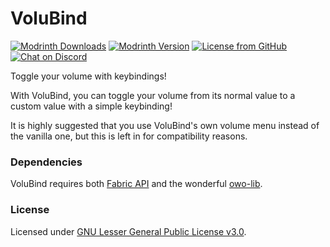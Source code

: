# VoluBind

[![Modrinth Downloads](https://img.shields.io/modrinth/dt/volubind?logo=modrinth&label=Downloads&labelColor=15151e&color=00af5c&style=flat-square)](https://modrinth.com/mod/volubind)
[![Modrinth Version](https://img.shields.io/modrinth/v/volubind?label=Version&labelColor=15151e&color=007daf&style=flat-square)](https://modrinth.com/mod/volubind/version/latest)
[![License from GitHub](https://img.shields.io/github/license/LilydevMC/VoluBind?label=License&labelColor=15151e&color=af5900&style=flat-square)](/LICENSE)
[![Chat on Discord](https://img.shields.io/discord/995465843364343883?label=Discord&labelColor=15151e&color=5865F2&style=flat-square)](https://discord.gg/TZAt4PA5av)

Toggle your volume with keybindings!

With VoluBind, you can toggle your volume from its normal value to a
custom value with a simple keybinding!

It is highly suggested that you use VoluBind's own volume menu instead of the
vanilla one, but this is left in for compatibility reasons.

### Dependencies

VoluBind requires both [Fabric API](https://modrinth.com/mod/fabric-api)
and the wonderful [owo-lib](https://modrinth.com/mod/owo-lib).

### License

Licensed under [GNU Lesser General Public License v3.0](/LICENSE).
